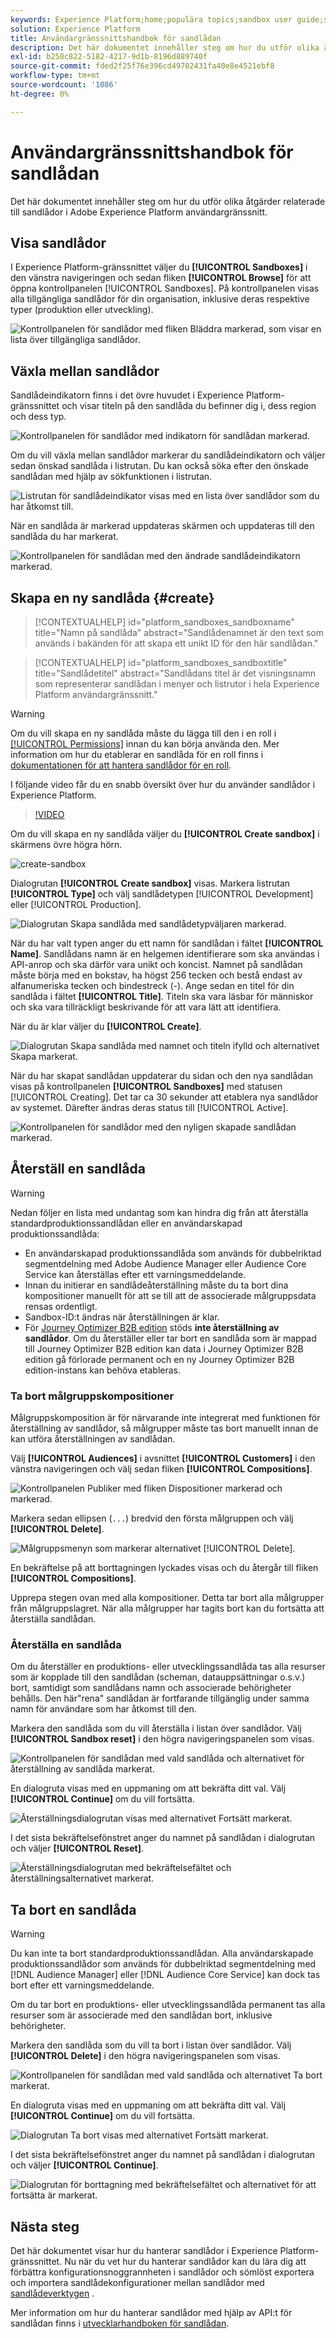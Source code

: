 ```yaml
---
keywords: Experience Platform;home;populära topics;sandbox user guide;sandbox guide
solution: Experience Platform
title: Användargränssnittshandbok för sandlådan
description: Det här dokumentet innehåller steg om hur du utför olika åtgärder relaterade till sandlådor i Adobe Experience Platform användargränssnitt.
exl-id: b258c822-5182-4217-9d1b-8196d889740f
source-git-commit: fded2f25f76e396cd49702431fa40e8e4521ebf8
workflow-type: tm+mt
source-wordcount: '1086'
ht-degree: 0%

---
```


# Användargränssnittshandbok för sandlådan

Det här dokumentet innehåller steg om hur du utför olika åtgärder relaterade till sandlådor i Adobe Experience Platform användargränssnitt.

## Visa sandlådor

I Experience Platform-gränssnittet väljer du **[!UICONTROL Sandboxes]** i den vänstra navigeringen och sedan fliken **[!UICONTROL Browse]** för att öppna kontrollpanelen [!UICONTROL Sandboxes]. På kontrollpanelen visas alla tillgängliga sandlådor för din organisation, inklusive deras respektive typer (produktion eller utveckling).

![Kontrollpanelen för sandlådor med fliken Bläddra markerad, som visar en lista över tillgängliga sandlådor.](../images/ui/view-sandboxes.png)

## Växla mellan sandlådor

Sandlådeindikatorn finns i det övre huvudet i Experience Platform-gränssnittet och visar titeln på den sandlåda du befinner dig i, dess region och dess typ.

![Kontrollpanelen för sandlådor med indikatorn för sandlådan markerad.](../images/ui/sandbox-indicator.png)

Om du vill växla mellan sandlådor markerar du sandlådeindikatorn och väljer sedan önskad sandlåda i listrutan. Du kan också söka efter den önskade sandlådan med hjälp av sökfunktionen i listrutan.

![Listrutan för sandlådeindikator visas med en lista över sandlådor som du har åtkomst till.](../images/ui/switcher-interface.png)

När en sandlåda är markerad uppdateras skärmen och uppdateras till den sandlåda du har markerat.

![Kontrollpanelen för sandlådan med den ändrade sandlådeindikatorn markerad.](../images/ui/sandbox-switched.png)

## Skapa en ny sandlåda {#create}

>[!CONTEXTUALHELP]
>id="platform_sandboxes_sandboxname"
>title="Namn på sandlåda"
>abstract="Sandlådenamnet är den text som används i bakänden för att skapa ett unikt ID för den här sandlådan."

>[!CONTEXTUALHELP]
>id="platform_sandboxes_sandboxtitle"
>title="Sandlådetitel"
>abstract="Sandlådans titel är det visningsnamn som representerar sandlådan i menyer och listrutor i hela Experience Platform användargränssnitt."

>[!WARNING]
>
>Om du vill skapa en ny sandlåda måste du lägga till den i en roll i [[!UICONTROL Permissions]](../../access-control/abac/ui/permissions.md) innan du kan börja använda den. Mer information om hur du etablerar en sandlåda för en roll finns i [dokumentationen för att hantera sandlådor för en roll](../../access-control/abac/ui/permissions.md#managing-sandboxes-for-role).

I följande video får du en snabb översikt över hur du använder sandlådor i Experience Platform.

>[!VIDEO](https://video.tv.adobe.com/v/29838/?quality=12&learn=on)

Om du vill skapa en ny sandlåda väljer du **[!UICONTROL Create sandbox]** i skärmens övre högra hörn.

![create-sandbox](../images/ui/create-sandbox.png)

Dialogrutan **[!UICONTROL Create sandbox]** visas. Markera listrutan **[!UICONTROL Type]** och välj sandlådetypen [!UICONTROL Development] eller [!UICONTROL Production].

![Dialogrutan Skapa sandlåda med sandlådetypväljaren markerad.](../images/ui/sandbox-type.png)

När du har valt typen anger du ett namn för sandlådan i fältet **[!UICONTROL Name]**. Sandlådans namn är en helgemen identifierare som ska användas i API-anrop och ska därför vara unikt och koncist. Namnet på sandlådan måste börja med en bokstav, ha högst 256 tecken och bestå endast av alfanumeriska tecken och bindestreck (-). Ange sedan en titel för din sandlåda i fältet **[!UICONTROL Title]**. Titeln ska vara läsbar för människor och ska vara tillräckligt beskrivande för att vara lätt att identifiera.

När du är klar väljer du **[!UICONTROL Create]**.

![Dialogrutan Skapa sandlåda med namnet och titeln ifylld och alternativet Skapa markerat.](../images/ui/sandbox-info.png)

När du har skapat sandlådan uppdaterar du sidan och den nya sandlådan visas på kontrollpanelen **[!UICONTROL Sandboxes]** med statusen [!UICONTROL Creating]. Det tar ca 30 sekunder att etablera nya sandlådor av systemet. Därefter ändras deras status till [!UICONTROL Active].

![Kontrollpanelen för sandlådor med den nyligen skapade sandlådan markerad.](../images/ui/new-sandbox.png)

## Återställ en sandlåda

>[!WARNING]
>
>Nedan följer en lista med undantag som kan hindra dig från att återställa standardproduktionssandlådan eller en användarskapad produktionssandlåda:
>
>* En användarskapad produktionssandlåda som används för dubbelriktad segmentdelning med Adobe Audience Manager eller Audience Core Service kan återställas efter ett varningsmeddelande.
>* Innan du initierar en sandlådeåterställning måste du ta bort dina kompositioner manuellt för att se till att de associerade målgruppsdata rensas ordentligt.
>* Sandbox-ID:t ändras när återställningen är klar.
>* För [Journey Optimizer B2B edition](https://experienceleague.adobe.com/en/docs/journey-optimizer-b2b/user/guide-overview) stöds **inte återställning av sandlådor**. Om du återställer eller tar bort en sandlåda som är mappad till Journey Optimizer B2B edition kan data i Journey Optimizer B2B edition gå förlorade permanent och en ny Journey Optimizer B2B edition-instans kan behöva etableras.

### Ta bort målgruppskompositioner

Målgruppskomposition är för närvarande inte integrerat med funktionen för återställning av sandlådor, så målgrupper måste tas bort manuellt innan de kan utföra återställningen av sandlådan.

Välj **[!UICONTROL Audiences]** i avsnittet **[!UICONTROL Customers]** i den vänstra navigeringen och välj sedan fliken **[!UICONTROL Compositions]**.

![Kontrollpanelen Publiker med fliken Dispositioner markerad och markerad.](../images/ui/audiences.png)

Markera sedan ellipsen (`...`) bredvid den första målgruppen och välj **[!UICONTROL Delete]**.

![Målgruppsmenyn som markerar alternativet [!UICONTROL Delete].](../images/ui/delete-composition.png)

En bekräftelse på att borttagningen lyckades visas och du återgår till fliken **[!UICONTROL Compositions]**.

Upprepa stegen ovan med alla kompositioner. Detta tar bort alla målgrupper från målgruppslagret. När alla målgrupper har tagits bort kan du fortsätta att återställa sandlådan.

### Återställa en sandlåda

Om du återställer en produktions- eller utvecklingssandlåda tas alla resurser som är kopplade till den sandlådan (scheman, datauppsättningar o.s.v.) bort, samtidigt som sandlådans namn och associerade behörigheter behålls. Den här&quot;rena&quot; sandlådan är fortfarande tillgänglig under samma namn för användare som har åtkomst till den.

Markera den sandlåda som du vill återställa i listan över sandlådor. Välj **[!UICONTROL Sandbox reset]** i den högra navigeringspanelen som visas.

![Kontrollpanelen för sandlådan med vald sandlåda och alternativet för återställning av sandlåda markerat.](../images/ui/reset.png)

En dialogruta visas med en uppmaning om att bekräfta ditt val. Välj **[!UICONTROL Continue]** om du vill fortsätta.

![Återställningsdialogrutan visas med alternativet Fortsätt markerat.](../images/ui/reset-warning.png)

I det sista bekräftelsefönstret anger du namnet på sandlådan i dialogrutan och väljer **[!UICONTROL Reset]**.

![Återställningsdialogrutan med bekräftelsefältet och återställningsalternativet markerat.](../images/ui/reset-confirm.png)

## Ta bort en sandlåda

>[!WARNING]
>
>Du kan inte ta bort standardproduktionssandlådan. Alla användarskapade produktionssandlådor som används för dubbelriktad segmentdelning med [!DNL Audience Manager] eller [!DNL Audience Core Service] kan dock tas bort efter ett varningsmeddelande.

Om du tar bort en produktions- eller utvecklingssandlåda permanent tas alla resurser som är associerade med den sandlådan bort, inklusive behörigheter.

Markera den sandlåda som du vill ta bort i listan över sandlådor. Välj **[!UICONTROL Delete]** i den högra navigeringspanelen som visas.

![Kontrollpanelen för sandlådan med vald sandlåda och alternativet Ta bort markerat.](../images/ui/delete.png)

En dialogruta visas med en uppmaning om att bekräfta ditt val. Välj **[!UICONTROL Continue]** om du vill fortsätta.

![Dialogrutan Ta bort visas med alternativet Fortsätt markerat.](../images/ui/delete-warning.png)

I det sista bekräftelsefönstret anger du namnet på sandlådan i dialogrutan och väljer **[!UICONTROL Continue]**.

![Dialogrutan för borttagning med bekräftelsefältet och alternativet för att fortsätta är markerat.](../images/ui/delete-confirm.png)

## Nästa steg

Det här dokumentet visar hur du hanterar sandlådor i Experience Platform-gränssnittet. Nu när du vet hur du hanterar sandlådor kan du lära dig att förbättra konfigurationsnoggrannheten i sandlådor och sömlöst exportera och importera sandlådekonfigurationer mellan sandlådor med [sandlådeverktygen](./sandbox-tooling.md) .

Mer information om hur du hanterar sandlådor med hjälp av API:t för sandlådan finns i [utvecklarhandboken för sandlådan](../api/getting-started.md).
